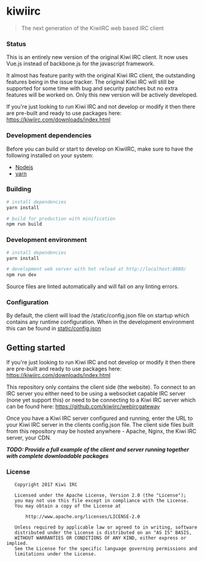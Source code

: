 # kiwiirc

> The next generation of the KiwiIRC web based IRC client

### Status
This is an entirely new version of the original Kiwi IRC client. It now uses Vue.js instead of backbone.js for the javascript framework.

It almost has feature parity with the original Kiwi IRC client, the outstanding features being in the issue tracker. The original Kiwi IRC will still be supported for some time with bug and security patches but no extra features will be worked on. Only this new version will be actively developed.

If you're just looking to run Kiwi IRC and not develop or modify it then there are pre-built and ready to use packages here: https://kiwiirc.com/downloads/index.html


### Development dependencies
Before you can build or start to develop on KiwiIRC, make sure to have the
following installed on your system:
* [Nodejs](https://nodejs.org/)
* [yarn](https://yarnpkg.com/)

### Building

``` bash
# install dependencies
yarn install

# build for production with minification
npm run build
```

### Development environment

``` bash
# install dependencies
yarn install

# development web server with hot reload at http://localhost:8080/
npm run dev
```

Source files are linted automatically and will fail on any linting errors.

### Configuration

By default, the client will load the /static/config.json file on startup which
contains any runtime configuration. When in the development environment this can
be found in [static/config.json](static/config.json)

## Getting started

If you're just looking to run Kiwi IRC and not develop or modify it then there are pre-built and ready to use packages here: https://kiwiirc.com/downloads/index.html

This repository only contains the client side (the website). To connect to an IRC server you either need to be using a websocket capable IRC server (none yet support this) or need to be connecting to a Kiwi IRC server which can be found here: https://github.com/kiwiirc/webircgateway

Once you have a Kiwi IRC server configured and running, enter the URL to your Kiwi IRC server in the clients config.json file. The client side files built from this repository may be hosted anywhere - Apache, Nginx, the Kiwi IRC server, your CDN.

***TODO: Provide a full example of the client and server running together with complete downloadable packages***


### License
~~~
   Copyright 2017 Kiwi IRC

   Licensed under the Apache License, Version 2.0 (the "License");
   you may not use this file except in compliance with the License.
   You may obtain a copy of the License at

       http://www.apache.org/licenses/LICENSE-2.0

   Unless required by applicable law or agreed to in writing, software
   distributed under the License is distributed on an "AS IS" BASIS,
   WITHOUT WARRANTIES OR CONDITIONS OF ANY KIND, either express or implied.
   See the License for the specific language governing permissions and
   limitations under the License.
~~~
